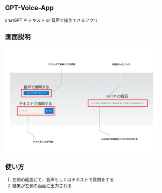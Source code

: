 ## GPT-Voice-App

chatGPT をテキスト or 音声で操作できるアプリ

## 画面説明

![デモ画面](demo.png)

## 使い方

1. 左側の画面にて、音声もしくはテキストで質問をする
2. 結果が左側の画面に出力される
